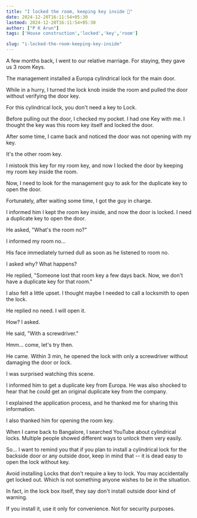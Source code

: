 ```yaml
---
title: "I locked the room, keeping key inside 🙁"
date: 2024-12-20T16:11:54+05:30
lastmod: 2024-12-20T16:11:54+05:30
author: ["P K Arun"]
tags: ['House construction','locked','key','room']

slug: "i-locked-the-room-keeping-key-inside"
---
```


A few months back, I went to our relative marriage. For staying, they gave us 3 room Keys.

The management installed a Europa cylindrical lock for the main door.

While in a hurry, I turned the lock knob inside the room and pulled the door without verifying the door key.

For this cylindrical lock, you don't need a key to Lock.

Before pulling out the door, I checked my pocket. I had one Key with me. I thought the key was this room key itself and locked the door.

After some time, I came back and noticed the door was not opening with my key.

It's the other room key.

I mistook this key for my room key, and now I locked the door by keeping my room key inside the room.

Now, I need to look for the management guy to ask for the duplicate key to open the door.

Fortunately, after waiting some time, I got the guy in charge.

I informed him I kept the room key inside, and now the door is locked. I need a duplicate key to open the door.

He asked, "What's the room no?"

I informed my room no…

His face immediately turned dull as soon as he listened to room no.

I asked why? What happens?

He replied, "Someone lost that room key a few days back. Now, we don't have a duplicate key for that room."

I also felt a little upset. I thought maybe I needed to call a locksmith to open the lock.

He replied no need. I will open it.

How? I asked.

He said, "With a screwdriver."

Hmm… come, let's try then.

He came. Within 3 min, he opened the lock with only a screwdriver without damaging the door or lock.

I was surprised watching this scene.

I informed him to get a duplicate key from Europa. He was also shocked to hear that he could get an original duplicate key from the company.

I explained the application process, and he thanked me for sharing this information.

I also thanked him for opening the room key.

When I came back to Bangalore, I searched YouTube about cylindrical locks. Multiple people showed different ways to unlock them very easily.

So… I want to remind you that if you plan to install a cylindrical lock for the backside door or any outside door, keep in mind that -- it is dead easy to open the lock without key.

Avoid installing Locks that don't require a key to lock. You may accidentally get locked out. Which is not something anyone wishes to be in the situation.

In fact, in the lock box itself, they say don't install outside door kind of warning.

If you install it, use it only for convenience. Not for security purposes.